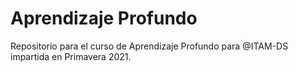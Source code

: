 # Aprendizaje Profundo

Repositorio para el curso de Aprendizaje Profundo para @ITAM-DS impartida en Primavera 2021.
